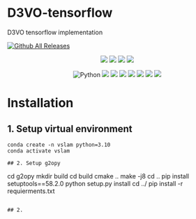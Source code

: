 # D3VO-tensorflow
D3VO tensorflow implementation

[![Github All Releases](https://img.shields.io/github/downloads/chansoopark98/D3VO-tensorflow/total.svg)]() 


<p align="center">
 <img src="https://img.shields.io/github/issues/chansoopark98/D3VO-tensorflow">
 <img src="https://img.shields.io/github/forks/chansoopark98/D3VO-tensorflow">
 <img src="https://img.shields.io/github/stars/chansoopark98/D3VO-tensorflow">
 <img src="https://img.shields.io/github/license/chansoopark98/D3VO-tensorflow">
 </p>

<p align="center">
 <img alt="Python" src ="https://img.shields.io/badge/Python-3776AB.svg?&style=for-the-badge&logo=Python&logoColor=white"/>
 <img src ="https://img.shields.io/badge/C++-00599C.svg?&style=for-the-badge&logo=cplusplus&logoColor=white"/>
 <img src ="https://img.shields.io/badge/g2o-4B32C3.svg?&style=for-the-badge&logo=g2o&logoColor=white"/>
 <img src ="https://img.shields.io/badge/Tensorflow-FF6F00.svg?&style=for-the-badge&logo=Tensorflow&logoColor=white"/>
 <img src ="https://img.shields.io/badge/Keras-D00000.svg?&style=for-the-badge&logo=Keras&logoColor=white"/>
 <img src ="https://img.shields.io/badge/OpenCV-5C3EE8.svg?&style=for-the-badge&logo=OpenCV&logoColor=white"/>
 <img src ="https://img.shields.io/badge/Numpy-013243.svg?&style=for-the-badge&logo=Numpy&logoColor=white"/>
 <img src ="https://img.shields.io/badge/Pandas-150458.svg?&style=for-the-badge&logo=Pandas&logoColor=white"/>
 <br>
</p>



# Installation

## 1. Setup virtual environment
```
conda create -n vslam python=3.10
conda activate vslam

## 2. Setup g2opy
```
cd g2opy
mkdir build
cd build
cmake ..
make -j8
cd ..
pip install setuptools==58.2.0
python setup.py install
cd ../
pip install -r requierments.txt
```

## 2. 


